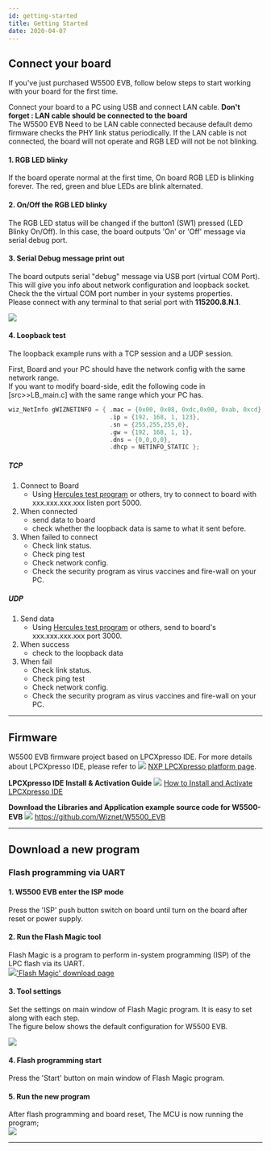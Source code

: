 ```yaml
---
id: getting-started
title: Getting Started
date: 2020-04-07
---
```


## Connect your board

If you've just purchased W5500 EVB, follow below steps to start working with your board for the first time.

Connect your board to a PC using USB and connect LAN cable. **Don't forget : LAN cable should be
connected to the board**  
The W5500 EVB Need to be LAN cable connected because default demo
firmware checks the PHY link status periodically. If the LAN cable is not
connected, the board will not operate and RGB LED will not be not blinking.

#### 1. RGB LED blinky

If the board operate normal at the first time, On board RGB LED is
blinking forever. The red, green and blue LEDs are blink alternated.


#### 2. On/Off the RGB LED blinky

The RGB LED status will be changed if the button1 (SW1) pressed (LED
Blinky On/Off). In this case, the board outputs 'On' or 'Off' message
via serial debug port.


#### 3. Serial Debug message print out

The board outputs serial "debug" message via USB port (virtual COM
Port). This will give you info about network configuration and loopback
socket.  
Check the the virtual COM port number in your systems properties.  
Please connect with any terminal to that serial port with
**115200.8.N.1**.

![](https://d3cmhcsnvv7jc.cloudfront.net/docs/img/products/w5500/w5500_evb/figures/downloading_serial_printout_on_terminal.jpg)


#### 4. Loopback test

The loopback example runs with a TCP session and a UDP session.

First, Board and your PC should have the network config with the same
network range.  
If you want to modify board-side, edit the following code in
\[src\>\>LB\_main.c\] with the same range which your PC has.
``` cpp
wiz_NetInfo gWIZNETINFO = { .mac = {0x00, 0x08, 0xdc,0x00, 0xab, 0xcd}, //<-mac should be unique.
                            .ip = {192, 168, 1, 123},
                            .sn = {255,255,255,0},
                            .gw = {192, 168, 1, 1},
                            .dns = {0,0,0,0},
                            .dhcp = NETINFO_STATIC };
```


##### TCP

1.  Connect to Board 
      - Using [Hercules test program](https://www.hw-group.com/software/hercules-setup-utility) or
        others, try to connect to board with xxx.xxx.xxx.xxx listen port
        5000.
2.  When connected
      - send data to board 
      - check whether the loopback data is same to what it sent before.
3.  When failed to connect
      - Check link status.
      - Check ping test
      - Check network config.
      - Check the security program as virus vaccines and fire-wall on
        your PC. 


##### UDP

1.  Send data
      - Using [Hercules test program](https://www.hw-group.com/software/hercules-setup-utility) or
        others, send to board's xxx.xxx.xxx.xxx port 3000.
2.  When success
      - check to the loopback data
3.  When fail 
      - Check link status.
      - Check ping test
      - Check network config.
      - Check the security program as virus vaccines and fire-wall on
        your PC. 

-----


## Firmware

W5500 EVB firmware project based on LPCXpresso IDE. For more details about LPCXpresso IDE, please refer to ![](https://d3cmhcsnvv7jc.cloudfront.net/docs/img/link.png) [NXP LPCXpresso platform page](http://www.lpcware.com/lpcxpresso).

**LPCXpresso IDE Install & Activation Guide**
![](https://d3cmhcsnvv7jc.cloudfront.net/docs/img/link.png) [How to Install and Activate LPCXpresso IDE](./How-to-Install-and-Activate-LPCXpresso-IDE.md)

**Download the Libraries and Application example source code for W5500-EVB** ![](https://d3cmhcsnvv7jc.cloudfront.net/docs/img/github.png) https://github.com/Wiznet/W5500_EVB


-----

## Download a new program

### Flash programming via UART

#### 1. W5500 EVB enter the ISP mode

Press the 'ISP' push button switch on board until turn on the board
after reset or power supply.

#### 2. Run the Flash Magic tool

Flash Magic is a program to perform in-system programming (ISP) of the
LPC flash via its UART.  
![](https://d3cmhcsnvv7jc.cloudfront.net/docs/img/products/w5500/w5500_evb/icons/link.png)['Flash Magic' download page](http://www.flashmagictool.com/)


#### 3. Tool settings

Set the settings on main window of Flash Magic program. It is easy to
set along with each step.  
The figure below shows the default configuration for W5500 EVB.

![](https://d3cmhcsnvv7jc.cloudfront.net/docs/img/products/w5500/w5500_evb/figures/downloading_nxp_flashmagic_3_tempsensor_box.jpg)

#### 4. Flash programming start

Press the 'Start' button on main window of Flash Magic program.

#### 5. Run the new program

After flash programming and board reset, The MCU is now running the
program;  
![](https://d3cmhcsnvv7jc.cloudfront.net/docs/img/products/w5500/w5500_evb/figures/downloading_serial_printout_on_terminal_tempsensor.jpg)

-----
